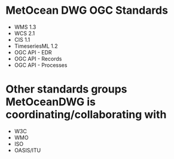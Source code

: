 # MetOcean DWG OGC Standards
    
  - WMS 1.3 
  - WCS 2.1
  - CIS 1.1
  - TimeseriesML 1.2
  - OGC API - EDR
  - OGC API - Records
  - OGC API - Processes

# Other standards groups MetOceanDWG is coordinating/collaborating with
  - W3C
  - WMO
  - ISO
  - OASIS/ITU
